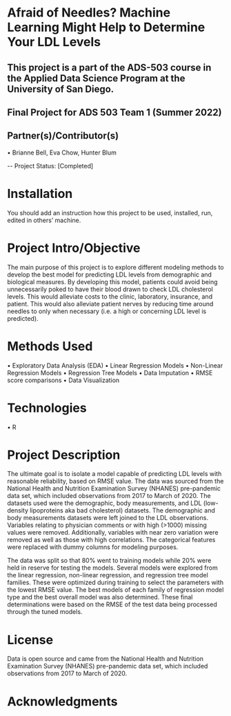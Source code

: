 # Afraid of Needles? Machine Learning Might Help to Determine Your LDL Levels
## This project is a part of the ADS-503 course in the Applied Data Science Program at the University of San Diego. 
## Final Project for ADS 503 Team 1 (Summer 2022)
## Partner(s)/Contributor(s)  
•	Brianne Bell, Eva Chow, Hunter Blum

-- Project Status: [Completed]

# Installation
You should add an instruction how this project to be used, installed, run, edited in others’ machine.

# Project Intro/Objective
The main purpose of this project is to explore different modeling methods to develop the best model for predicting LDL levels from demographic and biological measures. By developing this model, patients could avoid being unnecessarily poked to have their blood drawn to check LDL cholesterol levels. This would alleviate costs to the clinic, laboratory, insurance, and patient. This would also alleviate patient nerves by reducing time around needles to only when necessary (i.e. a high or concerning LDL level is predicted). 

# Methods Used
•	Exploratory Data Analysis (EDA)
•	Linear Regression Models
•	Non-Linear Regression Models
•	Regression Tree Models
•	Data Imputation
•	RMSE score comparisons
•	Data Visualization

# Technologies
•	R

# Project Description
The ultimate goal is to isolate a model capable of predicting LDL levels with reasonable reliability, based on RMSE value. The data was sourced from the National Health and Nutrition Examination Survey (NHANES) pre-pandemic data set, which included observations from 2017 to March of 2020. The datasets used were the demographic, body measurements, and LDL (low-density lipoproteins aka bad cholesterol) datasets. The demographic and body measurements datasets were left joined to the LDL observations. Variables relating to physician comments or with high (>1000) missing values were removed. Additionally, variables with near zero variation were removed as well as those with high correlations. The categorical features were replaced with dummy columns for modeling purposes. 

The data was split so that 80% went to training models while 20% were held in reserve for testing the models. Several models were explored from the linear regression, non-linear regression, and regression tree model families. These were optimized during training to select the parameters with the lowest RMSE value. The best models of each family of regression model type and the best overall model was also determined. These final determinations were based on the RMSE of the test data being processed through the tuned models. 

# License
Data is open source and came from the National Health and Nutrition Examination Survey (NHANES) pre-pandemic data set, which included observations from 2017 to March of 2020.

# Acknowledgments
